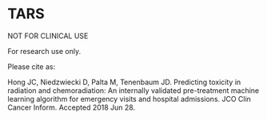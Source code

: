 # TARS

NOT FOR CLINICAL USE

For research use only.

Please cite as:

Hong JC, Niedzwiecki D, Palta M, Tenenbaum JD. Predicting toxicity in radiation and chemoradiation: An internally validated pre-treatment machine learning algorithm for emergency visits and hospital admissions. JCO Clin Cancer Inform. Accepted 2018 Jun 28.
